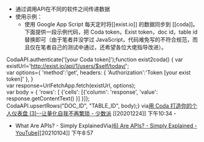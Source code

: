 - 通过调用API在不同的软件之间传递数据
- 使用示例：
    - 使用 Google App Script 每天定时将[[exist.io]] 的数据同步到 [[coda]]。下面提供一段示例代码，把 Coda token，Exist token，doc id，table id 替换即可（由于笔者并没学过 JavaScript，代码难免写的不符合规范，而且仅在笔者自己的测试中通过，还希望各位大佬指导改进）。

CodaAPI.authenticate('[your Coda token]');function exist2coda()
{  var existUrl='http://exist.io/api/1/users/$self/today/';  
var options={    'method':'get',    headers:
{      'Authorization':'Token [your exist token]'    },  }  
var response=UrlFetchApp.fetch(existUrl, options);  
var body = {  'rows': [    {'cells': [{'column': 'response', 
'value': response.getContentText() }]    }]};  
CodaAPI.upsertRows("DOC_ID", "TABLE_ID", body);}
via[用 Coda 打造你的个人仪表盘 (3)--让量化自我不再繁琐 - 少数派](https://sspai.com/post/56565)
[[20201224]] 下午10:34
    - 
- What Are APIs? - Simply ExplainedVia[(6) Are APIs? - Simply Explained - YouTube](https://www.youtube.com/watch?v=OVvTv9Hy91Q&feature=emb_rel_end)[[20210104]] 下午8:57
